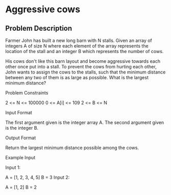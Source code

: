 # Aggressive cows

## Problem Description

Farmer John has built a new long barn with N stalls. Given an array of integers A of size N where each element of the array represents the location of the stall and an integer B which represents the number of cows.

His cows don't like this barn layout and become aggressive towards each other once put into a stall. To prevent the cows from hurting each other, John wants to assign the cows to the stalls, such that the minimum distance between any two of them is as large as possible. What is the largest minimum distance?



Problem Constraints

2 <= N <= 100000
0 <= A[i] <= 109
2 <= B <= N



Input Format

The first argument given is the integer array A.
The second argument given is the integer B.



Output Format

Return the largest minimum distance possible among the cows.



Example Input

Input 1:

A = [1, 2, 3, 4, 5]
B = 3
Input 2:

A = [1, 2]
B = 2